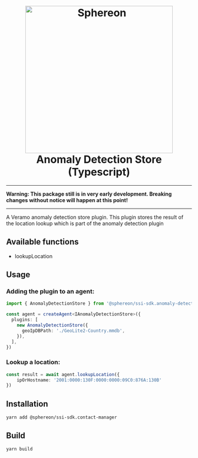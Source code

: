 <!--suppress HtmlDeprecatedAttribute -->
<h1 align="center">
  <br>
  <a href="https://www.sphereon.com"><img src="https://sphereon.com/content/themes/sphereon/assets/img/logo.svg" alt="Sphereon" width="400"></a>
  <br>Anomaly Detection Store (Typescript) 
  <br>
</h1>

---

**Warning: This package still is in very early development. Breaking changes without notice will happen at this point!**

---

A Veramo anomaly detection store plugin. This plugin stores the result of the location lookup which is part of the anomaly detection plugin

## Available functions

- lookupLocation

## Usage

### Adding the plugin to an agent:

```typescript
import { AnomalyDetectionStore } from '@sphereon/ssi-sdk.anomaly-detection'

const agent = createAgent<IAnomalyDetectionStore>({
  plugins: [
    new AnomalyDetectionStore({
      geoIpDBPath: './GeoLite2-Country.mmdb',
    }),
  ],
})
```

### Lookup a location:

```typescript
const result = await agent.lookupLocation({
    ipOrHostname: '2001:0000:130F:0000:0000:09C0:876A:130B'
})
```

## Installation

```shell
yarn add @sphereon/ssi-sdk.contact-manager
```

## Build

```shell
yarn build
```
